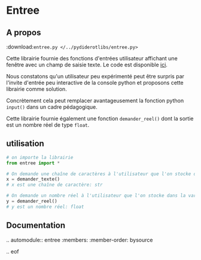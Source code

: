 # Entree
## A propos
:download:`entree.py </../pydiderotlibs/entree.py>`

Cette librairie fournie des fonctions d'entrées utilisateur affichant une fenêtre avec un champ de saisie texte. Le code est disponible [ici](https://github.com/cspaier/thonny/blob/diderot/Thonny/Lib/site-packages/entree.py).

Nous constatons qu'un utilisateur peu expérimenté peut être surpris par l'invite d'entrée peu interactive de la console python et proposons cette librairie comme solution.

Concrètement cela peut remplacer avantageusement la fonction python `input()` dans un cadre pédagogique.

Cette librairie fournie également une fonction `demander_reel()` dont la sortie est un nombre réel de type `float`.

## utilisation
```python
# on importe la librairie
from entree import *

# On demande une chaîne de caractères à l'utilisateur que l'on stocke dans la variable x
x = demander_texte()
# x est une chaîne de caractère: str

# On demande un nombre réel à l'utilisateur que l'on stocke dans la variable y
y = demander_reel()
# y est un nombre réel: float
```

## Documentation

.. automodule:: entree
    :members:
    :member-order: bysource

.. eof
